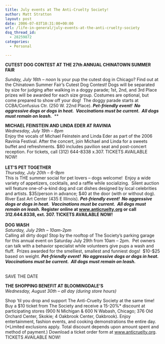 ```yaml
---
title: July events at The Anti-Cruelty Society!
author: Matt Stratton
layout: post
date: 2006-07-03T10:31:00+00:00
url: /life-in-general/july-events-at-the-anti-cruelty-society
dsq_thread_id:
  - 28259872
categories:
  - Personal

---
```

<p style="margin:0;">
  <strong>CUTEST DOG CONTEST AT THE 27th ANNUAL CHINATOWN SUMMER FAIR</strong>
</p>

_Sunday, July 16th –_ _noon_ Is your pup the cutest dog in Chicago? Find out at the Chinatown Summer Fair’s Cutest Dog Contest! Dogs will be separated by size for judging after walking in a doggy parade; 1st, 2nd, and 3rd Place prizes will be awarded for each size group. Costumes are optional, but come prepared to show off your dog!&nbsp; The doggy parade starts at CCBA/Confusius Ctr. (250 W. 22nd Place). **_Pet-friendly event!&nbsp; No aggressive dogs or dogs in heat.&nbsp; Vaccinations must be current.&nbsp; All dogs must remain on leash._**&nbsp; **</p> 

</b> 

<p style="margin:0;">
  <strong>MICHAEL FEINSTEIN AND LINDA </strong><strong>EDER</strong><strong> AT RAVINIA</strong>
</p>

<p style="margin:0;">
  <em>Wednesday, July 19th – </em><em>8pm</em>
</p>

<p style="margin:0;">
  Enjoy the vocals of Michael Feinstein and Linda Eder as part of the 2006 Ravinia Festival. After the concert, join Michael and Linda for a sweets buffet and refreshments. $80 includes pavilion seat and post-concert reception. For tickets, call (312) 644-8338 x.307. TICKETS AVAILABLE NOW!
</p>

<p style="margin:0;">
  <strong>&nbsp;</strong>
</p>

<p style="margin:0;">
  <strong>LET’S PET TOGETHER </strong>
</p>

<p style="margin:0;">
  <em>Thursday, July 20th – </em><em>6-9pm</em>
</p>

<p style="margin:0;">
  This is THE summer social for pet lovers &#8211; dogs welcome!&nbsp; Enjoy a wide variety of appetizers, cocktails, and a raffle while socializing.&nbsp; Silent auction will feature one-of-a-kind dog and cat dishes designed by local celebrities and artists.&nbsp;$35/person in advance; $40 at the door (with or without dog).&nbsp; River East Art Center (435 E Illinois). <strong><em>Pet-friendly event!&nbsp; No aggressive dogs or dogs in heat.&nbsp; Vaccinations must be current.&nbsp; All dogs must remain on leash.</em></strong> <strong>Register online at <a href="https://www.anticruelty.org/" target="_blank">www.anticruelty.org</a> or call 312.644.8338, ext. 307. TICKETS AVAILABLE NOW! </strong>
</p>

<p style="margin:0;">
  &nbsp;
</p>

<p style="margin:0;">
  <strong>DOG WASH</strong>
</p>

<p style="margin:0;">
  <em>Saturday, July 29th – </em><em>10am-2pm</em>
</p>

<p style="margin:0;">
  Calling all dirty dogs! Stop by the rooftop of The Society’s parking garage for this annual event on Saturday July 29th from 10am &#8211; 2pm.&nbsp; Pet owners can talk with a behavior specialist while volunteers give pups a wash and fluff.&nbsp; Prizes awarded for the smelliest, smallest and funniest dogs!&nbsp; $10-$25 based on weight. <strong><em>Pet-friendly event!&nbsp; No aggressive dogs or dogs in heat.&nbsp; Vaccinations must be current.&nbsp; All dogs must remain on leash.</em></strong>
</p>

<p style="margin:0;">
  <b><i><br /> </i></b>
</p>

SAVE THE DATE 

<p style="margin:0;">
  <strong>THE SHOPPING BENEFIT AT BLOOMINGDALE’S</strong>
</p>

<p style="margin:0;">
  <em>Wednesday, August 30th – all day (during store hours)</em>
</p>

Shop ‘til you drop and support The Anti-Cruelty Society at the same time! Buy a $10 ticket from The Society and receive a 15-20%\* discount at participating stores (900 N Michigan & 600 N Wabash, Chicago; 376 Old Orchard Center, Skokie; 4 Oakbrook Center, Oakbrook). Enjoy entertainment, fashion events, and cooking demonstrations the entire day. (\*Limited exclusions apply. Total discount depends upon amount spent and method of payment.) Download a ticket order form at <a href="https://www.anticruelty.org/" target="_blank">www.anticruelty.org</a>. TICKETS AVAILABLE NOW!&nbsp;